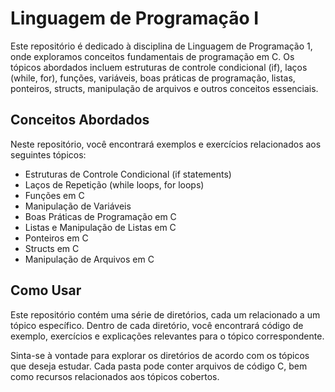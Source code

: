 # Linguagem de Programação I

Este repositório é dedicado à disciplina de Linguagem de Programação 1, onde exploramos conceitos fundamentais de programação em C. Os tópicos abordados incluem estruturas de controle condicional (if), laços (while, for), funções, variáveis, boas práticas de programação, listas, ponteiros, structs, manipulação de arquivos e outros conceitos essenciais.

## Conceitos Abordados

Neste repositório, você encontrará exemplos e exercícios relacionados aos seguintes tópicos:

- Estruturas de Controle Condicional (if statements)
- Laços de Repetição (while loops, for loops)
- Funções em C
- Manipulação de Variáveis
- Boas Práticas de Programação em C
- Listas e Manipulação de Listas em C
- Ponteiros em C
- Structs em C
- Manipulação de Arquivos em C

## Como Usar
Este repositório contém uma série de diretórios, cada um relacionado a um tópico específico. Dentro de cada diretório, você encontrará código de exemplo, exercícios e explicações relevantes para o tópico correspondente.

Sinta-se à vontade para explorar os diretórios de acordo com os tópicos que deseja estudar. Cada pasta pode conter arquivos de código C, bem como recursos relacionados aos tópicos cobertos.


